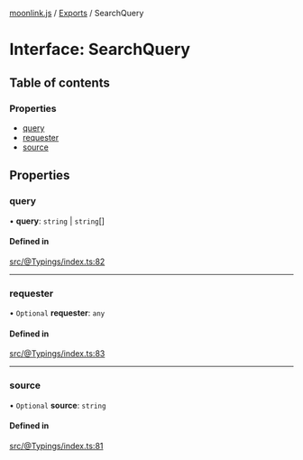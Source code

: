 [moonlink.js](../README.md) / [Exports](../modules.md) / SearchQuery

# Interface: SearchQuery

## Table of contents

### Properties

- [query](SearchQuery.md#query)
- [requester](SearchQuery.md#requester)
- [source](SearchQuery.md#source)

## Properties

### query

• **query**: `string` \| `string`[]

#### Defined in

[src/@Typings/index.ts:82](https://github.com/Ecliptia/moonlink.js/blob/a19be7d/src/@Typings/index.ts#L82)

___

### requester

• `Optional` **requester**: `any`

#### Defined in

[src/@Typings/index.ts:83](https://github.com/Ecliptia/moonlink.js/blob/a19be7d/src/@Typings/index.ts#L83)

___

### source

• `Optional` **source**: `string`

#### Defined in

[src/@Typings/index.ts:81](https://github.com/Ecliptia/moonlink.js/blob/a19be7d/src/@Typings/index.ts#L81)
